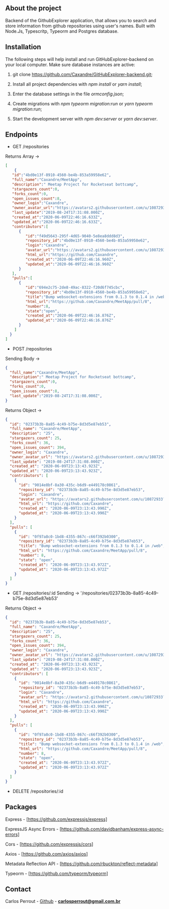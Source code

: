 
## About the project

Backend of the GithubExplorer application, that allows you to search and store information from github repositories using user's names. Built with Node.Js, Typescritp, Typeorm and Postgres database.

## Installation

The following steps will help install and run GitHubExplorer-backend on your local computer. Make sure database instances are active:

1. git clone https://github.com/Caxandre/GitHubExplorer-backend.git;

2. Install all project dependencies with *npm install* or *yarn install*;

3. Enter the database settings in the file *ormconfig.json*;

4. Create migrations with *npm typeorm migration:run* or *yarn typeorm migration:run*;

5. Start the development server with *npm dev:server* or *yarn dev:server*.

## Endpoints

* GET /repositories

Returns Array ->
```json
[
	{
   "id":"4bd0e13f-8910-4560-be4b-853a59958e62",
   "full_name":"Caxandre/MeetApp",
   "description":" Meetap Project for Rocketseat bottcamp",
   "stargazers_count":0,
   "forks_count":0,
   "open_issues_count":8,
   "owner_login":"Caxandre",
   "owner_avatar_url":"https://avatars2.githubusercontent.com/u/10872933?v=4",
   "last_update":"2019-08-24T17:31:08.000Z",
   "created_at":"2020-06-09T22:46:16.633Z",
   "updated_at":"2020-06-09T22:46:16.633Z",
   "contributors":[
      {
         "id":"f49d5643-295f-4d65-9040-5e8ea8ddd8d3",
         "repository_id":"4bd0e13f-8910-4560-be4b-853a59958e62",
         "login":"Caxandre",
         "avatar_url":"https://avatars2.githubusercontent.com/u/10872933?v=4",
         "html_url":"https://github.com/Caxandre",
         "created_at":"2020-06-09T22:46:16.960Z",
         "updated_at":"2020-06-09T22:46:16.960Z"
      }
   ],
   "pulls":[
      {
         "id":"694e2c75-2de8-49ac-8322-f20d6f745cbc",
         "repository_id":"4bd0e13f-8910-4560-be4b-853a59958e62",
         "title":"Bump websocket-extensions from 0.1.3 to 0.1.4 in /web",
         "html_url":"https://github.com/Caxandre/MeetApp/pull/8",
         "number":8,
         "state":"open",
         "created_at":"2020-06-09T22:46:16.876Z",
         "updated_at":"2020-06-09T22:46:16.876Z"
      }
    ]
  }
]
```

* POST /repositories

Sending Body ->
```json
{
  "full_name":"Caxandre/MeetApp",
  "description":" Meetap Project for Rocketseat bottcamp",
  "stargazers_count":0,
  "forks_count":0,
  "open_issues_count":8,
  "last_update":"2019-08-24T17:31:08.000Z",
}
```

Returns Object ->
```json
{
  "id": "02373b3b-8a85-4c49-b75e-8d3d5e87eb53",
  "full_name": "Caxandre/MeetApp",
  "description": "25",
  "stargazers_count": 25,
  "forks_count": 36,
  "open_issues_count": 394,
  "owner_login": "Caxandre",
  "owner_avatar_url": "https://avatars2.githubusercontent.com/u/10872933?v=4",
  "last_update": "2019-08-24T17:31:08.000Z",
  "created_at": "2020-06-09T23:13:43.923Z",
  "updated_at": "2020-06-09T23:13:43.923Z",
  "contributors": [
    {
      "id": "9014e8bf-8a30-435c-b6d9-e449178c0861",
      "repository_id": "02373b3b-8a85-4c49-b75e-8d3d5e87eb53",
      "login": "Caxandre",
      "avatar_url": "https://avatars2.githubusercontent.com/u/10872933?v=4",
      "html_url": "https://github.com/Caxandre",
      "created_at": "2020-06-09T23:13:43.990Z",
      "updated_at": "2020-06-09T23:13:43.990Z"
    }
  ],
  "pulls": [
    {
      "id": "0f97a8c0-1bd8-4355-867c-c66f392b0300",
      "repository_id": "02373b3b-8a85-4c49-b75e-8d3d5e87eb53",
      "title": "Bump websocket-extensions from 0.1.3 to 0.1.4 in /web",
      "html_url": "https://github.com/Caxandre/MeetApp/pull/8",
      "number": 8,
      "state": "open",
      "created_at": "2020-06-09T23:13:43.972Z",
      "updated_at": "2020-06-09T23:13:43.972Z"
    }
  ]
}
```
* GET /repositories/:id
Sending -> '/repositories/02373b3b-8a85-4c49-b75e-8d3d5e87eb53'

Returns Object ->
```json
{
  "id": "02373b3b-8a85-4c49-b75e-8d3d5e87eb53",
  "full_name": "Caxandre/MeetApp",
  "description": "25",
  "stargazers_count": 25,
  "forks_count": 36,
  "open_issues_count": 394,
  "owner_login": "Caxandre",
  "owner_avatar_url": "https://avatars2.githubusercontent.com/u/10872933?v=4",
  "last_update": "2019-08-24T17:31:08.000Z",
  "created_at": "2020-06-09T23:13:43.923Z",
  "updated_at": "2020-06-09T23:13:43.923Z",
  "contributors": [
    {
      "id": "9014e8bf-8a30-435c-b6d9-e449178c0861",
      "repository_id": "02373b3b-8a85-4c49-b75e-8d3d5e87eb53",
      "login": "Caxandre",
      "avatar_url": "https://avatars2.githubusercontent.com/u/10872933?v=4",
      "html_url": "https://github.com/Caxandre",
      "created_at": "2020-06-09T23:13:43.990Z",
      "updated_at": "2020-06-09T23:13:43.990Z"
    }
  ],
  "pulls": [
    {
      "id": "0f97a8c0-1bd8-4355-867c-c66f392b0300",
      "repository_id": "02373b3b-8a85-4c49-b75e-8d3d5e87eb53",
      "title": "Bump websocket-extensions from 0.1.3 to 0.1.4 in /web",
      "html_url": "https://github.com/Caxandre/MeetApp/pull/8",
      "number": 8,
      "state": "open",
      "created_at": "2020-06-09T23:13:43.972Z",
      "updated_at": "2020-06-09T23:13:43.972Z"
    }
  ]
}
```

* DELETE /repositories/:id

## Packages

Express - [https://github.com/expressjs/express]

ExpressJS Async Errors - [https://github.com/davidbanham/express-async-errors]

Cors - [https://github.com/expressjs/cors]

Axios - [https://github.com/axios/axios]

Metadata Reflection API - [https://github.com/rbuckton/reflect-metadata]

Typeorm - [https://github.com/typeorm/typeorm]

## Contact

Carlos Perrout - [Github](https://github.com/Caxandre) - **carlosperrout@gmail.com.br**
